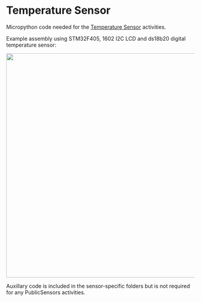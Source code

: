 # Temperature Sensor

Micropython code needed for the [Temperature Sensor](http://www.publicsensors.org/temperature-sensor/) activities.

Example assembly using STM32F405, 1602 I2C LCD and ds18b20 digital temperature sensor:
<p align="center">
  <img src="https://raw.githubusercontent.com/publicsensors/MicrocontrollerKits/master/images/ds18b20_Battery.png" width=600>
</p>

Auxillary code is included in the sensor-specific folders but is not required for any PublicSensors activities.
